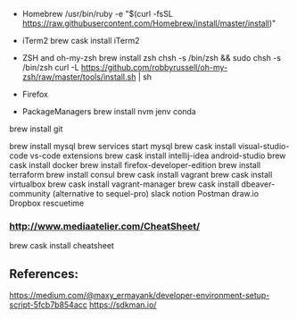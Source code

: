 + Homebrew
/usr/bin/ruby -e "$(curl -fsSL https://raw.githubusercontent.com/Homebrew/install/master/install)"

+ iTerm2
brew cask install iTerm2

+ ZSH and oh-my-zsh
brew install zsh
chsh -s /bin/zsh && sudo chsh -s /bin/zsh
curl -L https://github.com/robbyrussell/oh-my-zsh/raw/master/tools/install.sh | sh

+ Firefox

+ PackageManagers
brew install nvm jenv conda

brew install git

brew install mysql
brew services start mysql
brew cask install visual-studio-code
vs-code extensions
brew cask install intellij-idea
android-studio
brew cask install docker
brew install firefox-developer-edition
brew install terraform
brew install consul
brew cask install vagrant
brew cask install virtualbox
brew cask install vagrant-manager
brew cask install dbeaver-community (alternative to sequel-pro)
slack notion Postman draw.io Dropbox rescuetime

### http://www.mediaatelier.com/CheatSheet/
brew cask install cheatsheet 

## References:
https://medium.com/@maxy_ermayank/developer-environment-setup-script-5fcb7b854acc
https://sdkman.io/